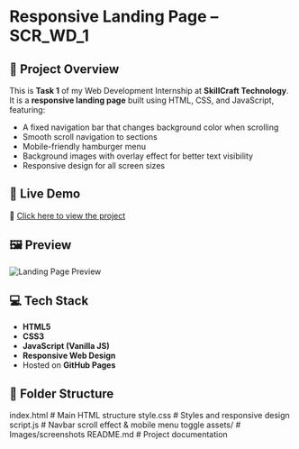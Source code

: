 # Responsive Landing Page – SCR_WD_1

## 📌 Project Overview
This is **Task 1** of my Web Development Internship at **SkillCraft Technology**.  
It is a **responsive landing page** built using HTML, CSS, and JavaScript, featuring:
- A fixed navigation bar that changes background color when scrolling
- Smooth scroll navigation to sections
- Mobile-friendly hamburger menu
- Background images with overlay effect for better text visibility
- Responsive design for all screen sizes

## 🚀 Live Demo
🔗 [Click here to view the project](https://yrotisopes.netlify.app/)

## 🖼️ Preview
![Landing Page Preview](assets/screenshot.png)

## 💻 Tech Stack
- **HTML5**
- **CSS3**
- **JavaScript (Vanilla JS)**
- **Responsive Web Design**
- Hosted on **GitHub Pages**

## 📂 Folder Structure
 index.html # Main HTML structure
 style.css # Styles and responsive design
 script.js # Navbar scroll effect & mobile menu toggle
 assets/ # Images/screenshots
 README.md # Project documentation

